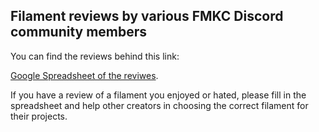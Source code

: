 ## Filament reviews by various FMKC Discord community members

You can find the reviews behind this link:

 [Google Spreadsheet of the reviwes](https://docs.google.com/spreadsheets/d/1SO38prOpiKOQrhmxesxcKNFO30ppJTffPkc3RZ1muKw). 

If you have a review of a filament you enjoyed or hated, please fill in the spreadsheet and help other creators in choosing the correct filament for their projects.
